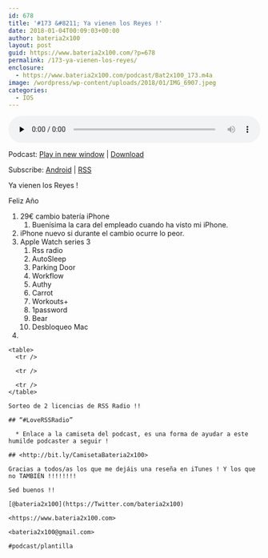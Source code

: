 ```yaml
---
id: 678
title: '#173 &#8211; Ya vienen los Reyes !'
date: 2018-01-04T00:09:03+00:00
author: bateria2x100
layout: post
guid: https://www.bateria2x100.com/?p=678
permalink: /173-ya-vienen-los-reyes/
enclosure:
  - https://www.bateria2x100.com/podcast/Bat2x100_173.m4a
image: /wordpress/wp-content/uploads/2018/01/IMG_6907.jpeg
categories:
  - IOS
---
```

<div class="powerpress_player" id="powerpress_player_6022">
  <audio class="wp-audio-shortcode" id="audio-678-175" preload="none" style="width: 100%;" controls="controls"><source type="audio/mpeg" src="https://www.bateria2x100.com/podcast/Bat2x100_173.m4a?_=175" /><a href="https://www.bateria2x100.com/podcast/Bat2x100_173.m4a">https://www.bateria2x100.com/podcast/Bat2x100_173.m4a</a></audio>
</div>

<p class="powerpress_links powerpress_links_m4a">
  Podcast: <a href="https://www.bateria2x100.com/podcast/Bat2x100_173.m4a" class="powerpress_link_pinw" target="_blank" title="Play in new window" onclick="return powerpress_pinw('https://www.bateria2x100.com/?powerpress_pinw=678-podcast');" rel="nofollow">Play in new window</a> | <a href="https://www.bateria2x100.com/podcast/Bat2x100_173.m4a" class="powerpress_link_d" title="Download" rel="nofollow" download="Bat2x100_173.m4a">Download</a>
</p>

<p class="powerpress_links powerpress_subscribe_links">
  Subscribe: <a href="https://subscribeonandroid.com/www.bateria2x100.com/feed/podcast/" class="powerpress_link_subscribe powerpress_link_subscribe_android" title="Subscribe on Android" rel="nofollow">Android</a> | <a href="https://www.bateria2x100.com/feed/podcast/" class="powerpress_link_subscribe powerpress_link_subscribe_rss" title="Subscribe via RSS" rel="nofollow">RSS</a>
</p>

Ya vienen los Reyes !
  
Feliz Año

  1. 29€ cambio batería iPhone 
      1. Buenísima la cara del empleado cuando ha visto mi iPhone.
  2. iPhone nuevo si durante el cambio ocurre lo peor.
  3. Apple Watch series 3 
      1. Rss radio
      2. AutoSleep
      3. Parking Door
      4. Workflow
      5. Authy
      6. Carrot
      7. Workouts+
      8. 1password
      9. Bear
     10. Desbloqueo Mac
  4. 
    
    <table>
      <tr />
      
      <tr />
      
      <tr />
    </table>
    
    Sorteo de 2 licencias de RSS Radio !! 
    
    ## “#LoveRSSRadio”
    
      * Enlace a la camiseta del podcast, es una forma de ayudar a este humilde podcaster a seguir !
    
    ## <http://bit.ly/CamisetaBateria2x100>
    
    Gracias a todos/as los que me dejáis una reseña en iTunes ! Y los que no TAMBIÉN !!!!!!!!
    
    Sed buenos !!
    
    [@bateria2x100](https://Twitter.com/bateria2x100)
  
    <https://www.bateria2x100.com>
  
    <bateria2x100@gmail.com>
    
    #podcast/plantilla